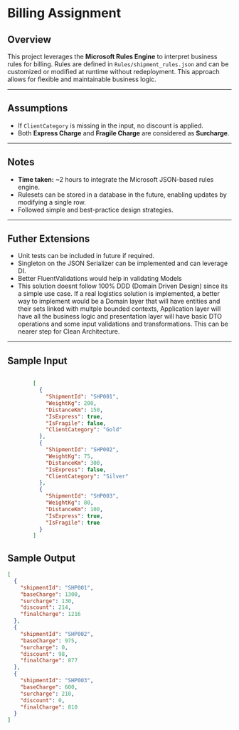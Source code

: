 # Billing Assignment

## Overview

This project leverages the **Microsoft Rules Engine** to interpret business rules for billing. Rules are defined in `Rules/shipment_rules.json` and can be customized or modified at runtime without redeployment. This approach allows for flexible and maintainable business logic.

---

## Assumptions

- If `ClientCategory` is missing in the input, no discount is applied.
- Both **Express Charge** and **Fragile Charge** are considered as **Surcharge**.

---

## Notes

- **Time taken:** ~2 hours to integrate the Microsoft JSON-based rules engine.
- Rulesets can be stored in a database in the future, enabling updates by modifying a single row.
- Followed simple and best-practice design strategies.

---

## Futher Extensions

- Unit tests can be included in future if required.
- Singleton on the JSON Serializer can be implemented and can leverage DI.
- Better FluentValidations would help in validating Models
- This solution doesnt follow 100% DDD (Domain Driven Design) since its a simple use case. If a real logistics solution is implemented, a better way to implement would be a Domain layer that will have entities and their sets linked with multple bounded contexts, Application layer will have all the business logic and presentation layer will have basic DTO operations and some input validations and transformations. This can be nearer step for Clean Architecture.

---

## Sample Input
```json

        [
          {
            "ShipmentId": "SHP001",
            "WeightKg": 200,
            "DistanceKm": 150,
            "IsExpress": true,
            "IsFragile": false,
            "ClientCategory": "Gold"
          },
          {
            "ShipmentId": "SHP002",
            "WeightKg": 75,
            "DistanceKm": 300,
            "IsExpress": false,
            "ClientCategory": "Silver"
          },
          {
            "ShipmentId": "SHP003",
            "WeightKg": 80,
            "DistanceKm": 100,
            "IsExpress": true,
            "IsFragile": true
          }
        ]
```


## Sample Output

```json
[
  {
    "shipmentId": "SHP001",
    "baseCharge": 1300,
    "surcharge": 130,
    "discount": 214,
    "finalCharge": 1216
  },
  {
    "shipmentId": "SHP002",
    "baseCharge": 975,
    "surcharge": 0,
    "discount": 98,
    "finalCharge": 877
  },
  {
    "shipmentId": "SHP003",
    "baseCharge": 600,
    "surcharge": 210,
    "discount": 0,
    "finalCharge": 810
  }
]
```
